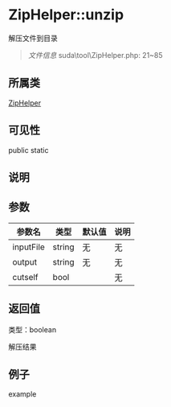 # ZipHelper::unzip

解压文件到目录

> *文件信息* suda\tool\ZipHelper.php: 21~85

## 所属类 

[ZipHelper](../ZipHelper.md)

## 可见性

 public static

## 说明




## 参数


| 参数名 | 类型 | 默认值 | 说明 |
|--------|-----|-------|-------|
| inputFile |  string | 无 | 无 |
| output |  string | 无 | 无 |
| cutself |  bool |  | 无 |



## 返回值

类型：boolean

 解压结果



## 例子

example